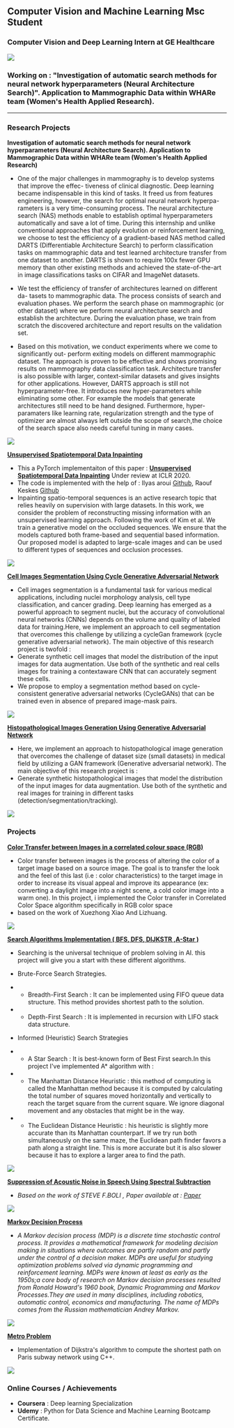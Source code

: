 ## Computer Vision and Machine Learning Msc Student 

### Computer Vision and Deep Learning Intern at GE Healthcare
<img src="images/GE.jpg?raw=true"/> 

### Working on : "Investigation of automatic search methods for neural network hyperparameters (Neural Architecture Search)". Application to Mammographic Data within WHARe team (Women's Health Applied Research).

---
### Research Projects
**Investigation of automatic search methods for neural network hyperparameters (Neural Architecture Search). Application to Mammographic Data within WHARe team (Women's Health Applied Research)**

* One of the major challenges in mammography is to develop systems that improve the effec-
tiveness of clinical diagnostic. Deep learning became indispensable in this kind of tasks. It
freed us from features engineering, however, the search for optimal neural network hyperpa-
rameters is a very time-consuming process. The neural architecture search (NAS) methods 
enable to establish optimal hyperparameters automatically and save a lot of time. During
this internship and unlike conventional approaches that apply evolution or reinforcement
learning, we choose to test the efficiency of a gradient-based NAS method called DARTS
(Differentiable Architecture Search) to perform classification tasks on mammographic data
and test learned architecture transfer from one dataset to another. DARTS is shown to require
100x fewer GPU memory than other existing methods and achieved the state-of-the-art in
image classifications tasks on CIFAR and ImageNet datasets.

* We test the efficiency of transfer of architectures learned on different da-
tasets to mammographic data. The process consists of search and evaluation phases. We
perform the search phase on mammographic (or other dataset) where we perform neural
architecture search and establish the architecture. During the evaluation phase, we train
from scratch the discovered architecture and report results on the validation set.

* Based on this motivation, we conduct experiments where we come to significantly out-
perform exiting models on different mammographic dataset. The approach is proven to be
effective and shows promising results on mammography data classification task. Architecture
transfer is also possible with larger, context-similar datasets and gives insights for other
applications. However, DARTS approach is still not hyperparameter-free. It introduces new
hyper-parameters while eliminating some other. For example the models that generate
architectures still need to be hand designed. Furthermore, hyper-paramaters like learning
rate, regularization strength and the type of optimizer are almost always left outside the
scope of search,the choice of the search space also needs careful tuning in many cases.

<img src="images/GE_INTERNSHIP.jpg?raw=true"/> 

[**Unsupervised Spatiotemporal Data Inpainting**](https://github.com/raoufkeskes/Unsupervised-Spatiotemporal-Data-Inpainting)
* This a PyTorch implementaiton of this paper : [**Unsupervised Spatiotemporal Data Inpainting**](https://openreview.net/forum?id=rylqmxBKvH) Under review at ICLR 2020.
* The code is implemented with the help of : Ilyas aroui [Github](https://github.com/ily-R), Raouf Keskes [Github](https://github.com/raoufkeskes)
* Inpainting spatio-temporal sequences is an active research topic that relies heavily on supervision with large datasets. In this work, we consider the problem of reconstructing missing information with an unsupervised learning approach. Following the work of Kim et al. We train a generative model on the occluded sequences. We ensure that the models captured both frame-based and sequential based information. Our proposed model is adapted to large-scale images and can be used to different types of sequences and occlusion processes.
<img src="images/unsupervised.png?raw=true"/> 

[**Cell Images Segmentation Using Cycle Generative Adversarial Network**](https://github.com/AissamDjahnine/CycleGAN)
* Cell images segmentation is a fundamental task for various medical applications, including nuclei
morphology analysis, cell type classification, and cancer grading. Deep learning has emerged as a powerful approach to segment
nuclei, but the accuracy of convolutional neural networks (CNNs) depends on the volume and quality of labeled data for training.Here, we implement an approach to cell segmentation that overcomes this challenge by utilizing a cycleGan framework (cycle generative adversarial network). The main objective of this research project is twofold :
* Generate synthetic cell images that model the distribution of the input images for data augmentation. Use both of the synthetic and real cells images for training a contextaware CNN that can accurately segment these cells.
* We propose to employ a segmentation method based on cycle-consistent generative adversarial networks (CycleGANs) that can be trained even in absence of prepared image-mask pairs.
<img src="images/cycleGan.jpg?raw=true"/>

[**Histopathological Images Generation Using Generative Adversarial Network**](https://github.com/AissamDjahnine/gans)
* Here, we implement an approach to histopathological image generation that overcomes the challenge of dataset size (small datasets) in medical field by utilizing a GAN framework (Generative adversarial network). The main objective of this research project is :
* Generate synthetic histopathological images that model the distribution of the input images for data augmentation. Use both of the synthetic and real images for training in different tasks (detection/segmentation/tracking).
<img src="images/gans_ex.png?raw=true"/>

### Projects


[**Color Transfer between Images in a correlated colour space (RGB)**](https://github.com/AissamDjahnine/ColorTransfer)
* Color transfer between images is the process of altering the color of a target image based on a source image.
The goal is to transfer the look and the feel of this last (i.e : color characteristics) to the target image in order to increase
its visual appeal and improve its appearance (ex: converting a daylight image into a night scene, a cold color image into a
warm one).
In this project, i implemented the Color transfer in Correlated Color Space algorithm specifically in RGB color space
* based on the work of Xuezhong Xiao And Lizhuang.
<img src="images/colortransfer.jpg?raw=true"/>

[**Search Algorithms Implementation ( BFS, DFS, DIJKSTR ,A-Star )**](https://github.com/AissamDjahnine/Suppression-of-Acoustic-Noise-in-Speech-Using-Spectral-Subtraction-)
* Searching is the universal technique of problem solving in AI. this project will give you a start with these different algorithms.
* Brute-Force Search Strategies.
* * Breadth-First Search : It can be implemented using FIFO queue data structure. This method provides shortest path to the solution.
* * Depth-First Search : It is implemented in recursion with LIFO stack data structure.

* Informed (Heuristic) Search Strategies
* * A Star Search : It is best-known form of Best First search.In this project I've implemented A* algorithm with :
* * The Manhattan Distance Heuristic : this method of computing is called the Manhattan method because it is computed by calculating the total number of squares moved horizontally and vertically to reach the target square from the current square. We ignore diagonal movement and any obstacles that might be in the way.
* * The Euclidean Distance Heuristic : his heuristic is slightly more accurate than its Manhattan counterpart. If we try run both simultaneously on the same maze, the Euclidean path finder favors a path along a straight line. This is more accurate but it is also slower because it has to explore a larger area to find the path.

<img src="images/searchalgorithms.jpg?raw=true"/>

[**Suppression of Acoustic Noise in Speech Using Spectral Subtraction**](https://github.com/AissamDjahnine/Suppression-of-Acoustic-Noise-in-Speech-Using-Spectral-Subtraction-)
* *Based on the work of STEVE F.BOLI , Paper available at : [Paper](https://ieeexplore.ieee.org/document/1163209)*
<img src="images/noisecancelling.jpg?raw=true"/>


[**Markov Decision Process**](https://github.com/AissamDjahnine/markov-decision-process)
* *A Markov decision process (MDP) is a discrete time stochastic control process. It provides a mathematical framework for modeling decision making in situations where outcomes are partly random and partly under the control of a decision maker. MDPs are useful for studying optimization problems solved via dynamic programming and reinforcement learning. MDPs were known at least as early as the 1950s;a core body of research on Markov decision processes resulted from Ronald Howard's 1960 book, Dynamic Programming and Markov Processes.They are used in many disciplines, including robotics, automatic control, economics and manufacturing. The name of MDPs comes from the Russian mathematician Andrey Markov.*
<img src="images/markovdecisionprocess.jpg?raw=true"/>

[**Metro Problem**](https://github.com/AissamDjahnine/Metro-Problem-)
* Implementation of Dijkstra's algorithm to compute the shortest path on Paris subway network using C++.
<img src="https://github.com/AissamDjahnine/aissamdjahnine.github.io/blob/master/images/BastilleJussieu.jpg?raw=true"/>

### Online Courses / Achievements 
* **Coursera** : Deep learning Specialization
* **Udemy** : Python for Data Science and Machine Learning Bootcamp Certificate.

